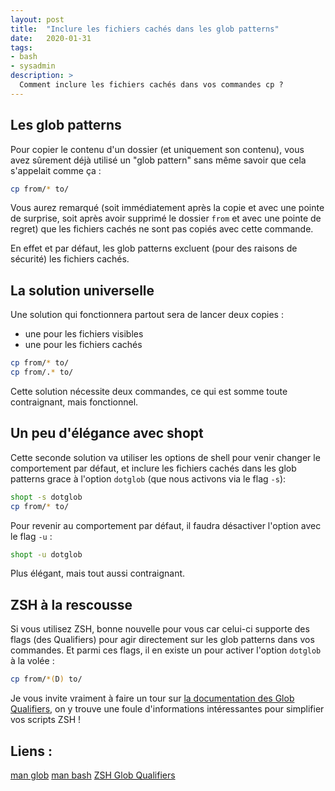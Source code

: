 ```yaml
---
layout: post
title:  "Inclure les fichiers cachés dans les glob patterns"
date:   2020-01-31
tags:
- bash
- sysadmin
description: >
  Comment inclure les fichiers cachés dans vos commandes cp ?
---
```


## Les glob patterns

Pour copier le contenu d'un dossier (et uniquement son contenu), vous avez sûrement déjà utilisé un "glob pattern" sans même savoir que cela s'appelait comme ça :

```sh
cp from/* to/
```

Vous aurez remarqué (soit immédiatement après la copie et avec une pointe de surprise, soit après avoir supprimé le dossier `from` et avec une pointe de regret) que les fichiers cachés ne sont pas copiés avec cette commande.

En effet et par défaut, les glob patterns excluent (pour des raisons de sécurité) les fichiers cachés.

## La solution universelle

Une solution qui fonctionnera partout sera de lancer deux copies :

- une pour les fichiers visibles
- une pour les fichiers cachés

```sh
cp from/* to/
cp from/.* to/
```

Cette solution nécessite deux commandes, ce qui est somme toute contraignant, mais fonctionnel.

## Un peu d'élégance avec shopt

Cette seconde solution va utiliser les options de shell pour venir changer le comportement par défaut, et inclure les fichiers cachés dans les glob patterns grace à l'option `dotglob` (que nous activons via le flag `-s`):

```sh
shopt -s dotglob
cp from/* to/
```

Pour revenir au comportement par défaut, il faudra désactiver l'option avec le flag `-u` :

```sh
shopt -u dotglob
```

Plus élégant, mais tout aussi contraignant.

## ZSH à la rescousse

Si vous utilisez ZSH, bonne nouvelle pour vous car celui-ci supporte des flags (des Qualifiers) pour agir directement sur les glob patterns dans vos commandes. Et parmi ces flags, il en existe un pour activer l'option `dotglob` à la volée :

```sh
cp from/*(D) to/
```

Je vous invite vraiment à faire un tour sur [la documentation des Glob Qualifiers](http://zsh.sourceforge.net/Doc/Release/Expansion.html#Glob-Qualifiers), on y trouve une foule d'informations intéressantes pour simplifier vos scripts ZSH !


## Liens :

[man glob](http://man7.org/linux/man-pages/man7/glob.7.html)
[man bash](http://man7.org/linux/man-pages/man1/bash.1.html)
[ZSH Glob Qualifiers](http://zsh.sourceforge.net/Doc/Release/Expansion.html#Glob-Qualifiers)
